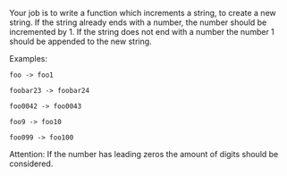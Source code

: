 Your job is to write a function which increments a string, to create a new string. If the string already ends with a number, the number should be incremented by 1. If the string does not end with a number the number 1 should be appended to the new string.

Examples:
```
foo -> foo1
```
```
foobar23 -> foobar24
```
```
foo0042 -> foo0043
```
```
foo9 -> foo10
```
```
foo099 -> foo100
```
Attention: If the number has leading zeros the amount of digits should be considered.
